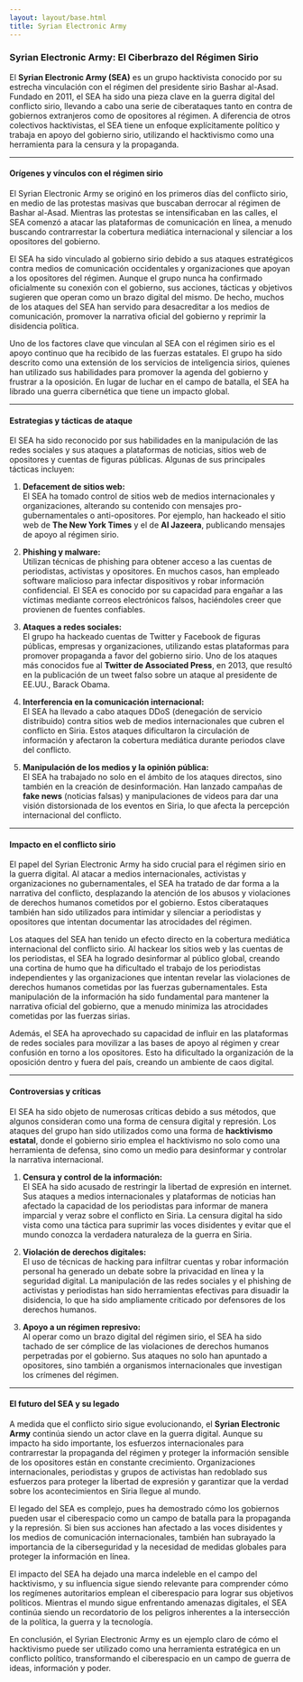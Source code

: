 ```yaml
---
layout: layout/base.html
title: Syrian Electronic Army
---
```


### Syrian Electronic Army: El Ciberbrazo del Régimen Sirio

El **Syrian Electronic Army (SEA)** es un grupo hacktivista conocido por su estrecha vinculación con el régimen del presidente sirio Bashar al-Asad. Fundado en 2011, el SEA ha sido una pieza clave en la guerra digital del conflicto sirio, llevando a cabo una serie de ciberataques tanto en contra de gobiernos extranjeros como de opositores al régimen. A diferencia de otros colectivos hacktivistas, el SEA tiene un enfoque explícitamente político y trabaja en apoyo del gobierno sirio, utilizando el hacktivismo como una herramienta para la censura y la propaganda.

---

#### Orígenes y vínculos con el régimen sirio

El Syrian Electronic Army se originó en los primeros días del conflicto sirio, en medio de las protestas masivas que buscaban derrocar al régimen de Bashar al-Asad. Mientras las protestas se intensificaban en las calles, el SEA comenzó a atacar las plataformas de comunicación en línea, a menudo buscando contrarrestar la cobertura mediática internacional y silenciar a los opositores del gobierno.

El SEA ha sido vinculado al gobierno sirio debido a sus ataques estratégicos contra medios de comunicación occidentales y organizaciones que apoyan a los opositores del régimen. Aunque el grupo nunca ha confirmado oficialmente su conexión con el gobierno, sus acciones, tácticas y objetivos sugieren que operan como un brazo digital del mismo. De hecho, muchos de los ataques del SEA han servido para desacreditar a los medios de comunicación, promover la narrativa oficial del gobierno y reprimir la disidencia política.

Uno de los factores clave que vinculan al SEA con el régimen sirio es el apoyo continuo que ha recibido de las fuerzas estatales. El grupo ha sido descrito como una extensión de los servicios de inteligencia sirios, quienes han utilizado sus habilidades para promover la agenda del gobierno y frustrar a la oposición. En lugar de luchar en el campo de batalla, el SEA ha librado una guerra cibernética que tiene un impacto global.

---

#### Estrategias y tácticas de ataque

El SEA ha sido reconocido por sus habilidades en la manipulación de las redes sociales y sus ataques a plataformas de noticias, sitios web de opositores y cuentas de figuras públicas. Algunas de sus principales tácticas incluyen:

1. **Defacement de sitios web:**  
   El SEA ha tomado control de sitios web de medios internacionales y organizaciones, alterando su contenido con mensajes pro-gubernamentales o anti-opositores. Por ejemplo, han hackeado el sitio web de **The New York Times** y el de **Al Jazeera**, publicando mensajes de apoyo al régimen sirio.

2. **Phishing y malware:**  
   Utilizan técnicas de phishing para obtener acceso a las cuentas de periodistas, activistas y opositores. En muchos casos, han empleado software malicioso para infectar dispositivos y robar información confidencial. El SEA es conocido por su capacidad para engañar a las víctimas mediante correos electrónicos falsos, haciéndoles creer que provienen de fuentes confiables.

3. **Ataques a redes sociales:**  
   El grupo ha hackeado cuentas de Twitter y Facebook de figuras públicas, empresas y organizaciones, utilizando estas plataformas para promover propaganda a favor del gobierno sirio. Uno de los ataques más conocidos fue al **Twitter de Associated Press**, en 2013, que resultó en la publicación de un tweet falso sobre un ataque al presidente de EE.UU., Barack Obama.

4. **Interferencia en la comunicación internacional:**  
   El SEA ha llevado a cabo ataques DDoS (denegación de servicio distribuido) contra sitios web de medios internacionales que cubren el conflicto en Siria. Estos ataques dificultaron la circulación de información y afectaron la cobertura mediática durante periodos clave del conflicto.

5. **Manipulación de los medios y la opinión pública:**  
   El SEA ha trabajado no solo en el ámbito de los ataques directos, sino también en la creación de desinformación. Han lanzado campañas de **fake news** (noticias falsas) y manipulaciones de videos para dar una visión distorsionada de los eventos en Siria, lo que afecta la percepción internacional del conflicto.

---

#### Impacto en el conflicto sirio

El papel del Syrian Electronic Army ha sido crucial para el régimen sirio en la guerra digital. Al atacar a medios internacionales, activistas y organizaciones no gubernamentales, el SEA ha tratado de dar forma a la narrativa del conflicto, desplazando la atención de los abusos y violaciones de derechos humanos cometidos por el gobierno. Estos ciberataques también han sido utilizados para intimidar y silenciar a periodistas y opositores que intentan documentar las atrocidades del régimen.

Los ataques del SEA han tenido un efecto directo en la cobertura mediática internacional del conflicto sirio. Al hackear los sitios web y las cuentas de los periodistas, el SEA ha logrado desinformar al público global, creando una cortina de humo que ha dificultado el trabajo de los periodistas independientes y las organizaciones que intentan revelar las violaciones de derechos humanos cometidas por las fuerzas gubernamentales. Esta manipulación de la información ha sido fundamental para mantener la narrativa oficial del gobierno, que a menudo minimiza las atrocidades cometidas por las fuerzas sirias.

Además, el SEA ha aprovechado su capacidad de influir en las plataformas de redes sociales para movilizar a las bases de apoyo al régimen y crear confusión en torno a los opositores. Esto ha dificultado la organización de la oposición dentro y fuera del país, creando un ambiente de caos digital.

---

#### Controversias y críticas

El SEA ha sido objeto de numerosas críticas debido a sus métodos, que algunos consideran como una forma de censura digital y represión. Los ataques del grupo han sido utilizados como una forma de **hacktivismo estatal**, donde el gobierno sirio emplea el hacktivismo no solo como una herramienta de defensa, sino como un medio para desinformar y controlar la narrativa internacional.

1. **Censura y control de la información:**  
   El SEA ha sido acusado de restringir la libertad de expresión en internet. Sus ataques a medios internacionales y plataformas de noticias han afectado la capacidad de los periodistas para informar de manera imparcial y veraz sobre el conflicto en Siria. La censura digital ha sido vista como una táctica para suprimir las voces disidentes y evitar que el mundo conozca la verdadera naturaleza de la guerra en Siria.

2. **Violación de derechos digitales:**  
   El uso de técnicas de hacking para infiltrar cuentas y robar información personal ha generado un debate sobre la privacidad en línea y la seguridad digital. La manipulación de las redes sociales y el phishing de activistas y periodistas han sido herramientas efectivas para disuadir la disidencia, lo que ha sido ampliamente criticado por defensores de los derechos humanos.

3. **Apoyo a un régimen represivo:**  
   Al operar como un brazo digital del régimen sirio, el SEA ha sido tachado de ser cómplice de las violaciones de derechos humanos perpetradas por el gobierno. Sus ataques no solo han apuntado a opositores, sino también a organismos internacionales que investigan los crímenes del régimen.

---

#### El futuro del SEA y su legado

A medida que el conflicto sirio sigue evolucionando, el **Syrian Electronic Army** continúa siendo un actor clave en la guerra digital. Aunque su impacto ha sido importante, los esfuerzos internacionales para contrarrestar la propaganda del régimen y proteger la información sensible de los opositores están en constante crecimiento. Organizaciones internacionales, periodistas y grupos de activistas han redoblado sus esfuerzos para proteger la libertad de expresión y garantizar que la verdad sobre los acontecimientos en Siria llegue al mundo.

El legado del SEA es complejo, pues ha demostrado cómo los gobiernos pueden usar el ciberespacio como un campo de batalla para la propaganda y la represión. Si bien sus acciones han afectado a las voces disidentes y los medios de comunicación internacionales, también han subrayado la importancia de la ciberseguridad y la necesidad de medidas globales para proteger la información en línea.

El impacto del SEA ha dejado una marca indeleble en el campo del hacktivismo, y su influencia sigue siendo relevante para comprender cómo los regímenes autoritarios emplean el ciberespacio para lograr sus objetivos políticos. Mientras el mundo sigue enfrentando amenazas digitales, el SEA continúa siendo un recordatorio de los peligros inherentes a la intersección de la política, la guerra y la tecnología.

En conclusión, el Syrian Electronic Army es un ejemplo claro de cómo el hacktivismo puede ser utilizado como una herramienta estratégica en un conflicto político, transformando el ciberespacio en un campo de guerra de ideas, información y poder.

